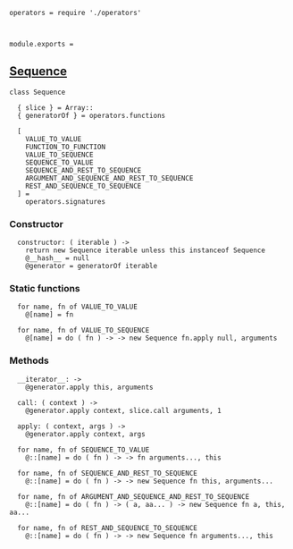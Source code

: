     operators = require './operators'



    module.exports =




## [Sequence]()

    class Sequence

      { slice } = Array::
      { generatorOf } = operators.functions

      [
        VALUE_TO_VALUE
        FUNCTION_TO_FUNCTION
        VALUE_TO_SEQUENCE
        SEQUENCE_TO_VALUE
        SEQUENCE_AND_REST_TO_SEQUENCE
        ARGUMENT_AND_SEQUENCE_AND_REST_TO_SEQUENCE
        REST_AND_SEQUENCE_TO_SEQUENCE
      ] =
        operators.signatures




### Constructor

      constructor: ( iterable ) ->
        return new Sequence iterable unless this instanceof Sequence
        @__hash__ = null
        @generator = generatorOf iterable



### Static functions

      for name, fn of VALUE_TO_VALUE
        @[name] = fn

      for name, fn of VALUE_TO_SEQUENCE
        @[name] = do ( fn ) -> -> new Sequence fn.apply null, arguments



### Methods

      __iterator__: ->
        @generator.apply this, arguments

      call: ( context ) ->
        @generator.apply context, slice.call arguments, 1

      apply: ( context, args ) ->
        @generator.apply context, args

      for name, fn of SEQUENCE_TO_VALUE
        @::[name] = do ( fn ) -> -> fn arguments..., this

      for name, fn of SEQUENCE_AND_REST_TO_SEQUENCE
        @::[name] = do ( fn ) -> -> new Sequence fn this, arguments...

      for name, fn of ARGUMENT_AND_SEQUENCE_AND_REST_TO_SEQUENCE
        @::[name] = do ( fn ) -> ( a, aa... ) -> new Sequence fn a, this, aa...

      for name, fn of REST_AND_SEQUENCE_TO_SEQUENCE
        @::[name] = do ( fn ) -> -> new Sequence fn arguments..., this
